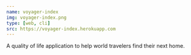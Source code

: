 ```yaml
---
name: voyager-index
img: voyager-index.png
type: [web, cli]
src: https://voyager-index.herokuapp.com
---
```


A quality of life application to help world travelers find their next home.

